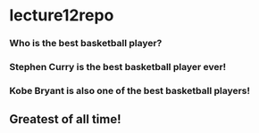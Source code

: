 # lecture12repo

### Who is the best basketball player?
### Stephen Curry is the best basketball player ever!
### Kobe Bryant is also one of the best basketball players!
##  Greatest of all time!
